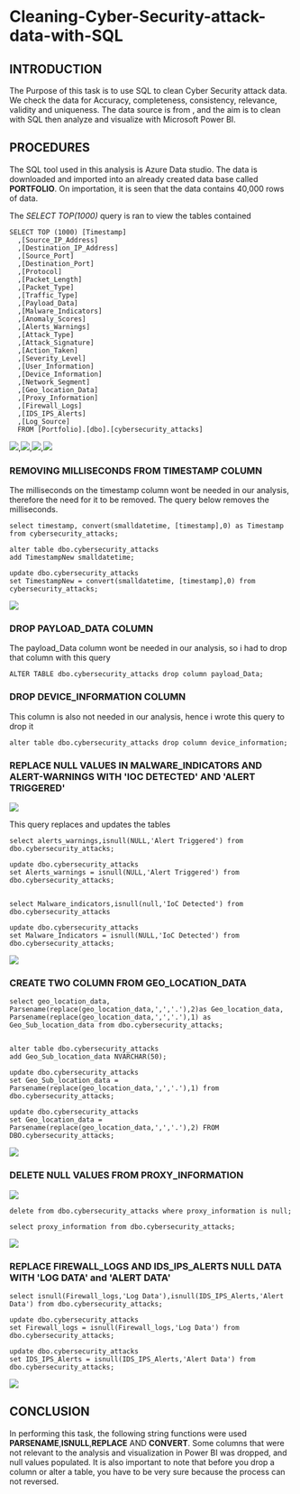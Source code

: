 # Cleaning-Cyber-Security-attack-data-with-SQL

## INTRODUCTION

The Purpose of this task is to use SQL to clean Cyber Security attack data. We check the data for Accuracy, completeness, consistency, relevance, validity and uniqueness.
The data source is from [](https://www.kaggle.com/), and the aim is to clean with SQL then analyze and visualize with Microsoft Power BI.

## PROCEDURES

The SQL tool used in this analysis is Azure Data studio. The data is downloaded and imported into an already created data base called **PORTFOLIO**. On importation, it is seen that the data contains 40,000 rows of data.

The *SELECT TOP(1000)* query is ran to view the tables contained

    SELECT TOP (1000) [Timestamp]
      ,[Source_IP_Address]
      ,[Destination_IP_Address]
      ,[Source_Port]
      ,[Destination_Port]
      ,[Protocol]
      ,[Packet_Length]
      ,[Packet_Type]
      ,[Traffic_Type]
      ,[Payload_Data]
      ,[Malware_Indicators]
      ,[Anomaly_Scores]
      ,[Alerts_Warnings]
      ,[Attack_Type]
      ,[Attack_Signature]
      ,[Action_Taken]
      ,[Severity_Level]
      ,[User_Information]
      ,[Device_Information]
      ,[Network_Segment]
      ,[Geo_location_Data]
      ,[Proxy_Information]
      ,[Firewall_Logs]
      ,[IDS_IPS_Alerts]
      ,[Log_Source]
      FROM [Portfolio].[dbo].[cybersecurity_attacks]

![](1.0.png),![](1.1.png),![](1.2.png),![](1.3.png)

### REMOVING MILLISECONDS FROM TIMESTAMP COLUMN

The milliseconds on the timestamp column wont be needed in our analysis, therefore the need for it to be removed. The query below removes the milliseconds.

    select timestamp, convert(smalldatetime, [timestamp],0) as Timestamp from cybersecurity_attacks;

    alter table dbo.cybersecurity_attacks
    add TimestampNew smalldatetime;

    update dbo.cybersecurity_attacks 
    set TimestampNew = convert(smalldatetime, [timestamp],0) from cybersecurity_attacks;

![](2.0.png)

### DROP PAYLOAD_DATA COLUMN

The payload_Data column wont be needed in our analysis, so i had to drop that column with this query

    ALTER TABLE dbo.cybersecurity_attacks drop column payload_Data;

### DROP DEVICE_INFORMATION COLUMN

This column is also not needed in our analysis, hence i wrote this query to drop it

    alter table dbo.cybersecurity_attacks drop column device_information;

### REPLACE NULL VALUES IN MALWARE_INDICATORS AND ALERT-WARNINGS WITH 'IOC DETECTED' AND 'ALERT TRIGGERED'

![](3.0.png)

This query replaces and updates the tables

    select alerts_warnings,isnull(NULL,'Alert Triggered') from dbo.cybersecurity_attacks;

    update dbo.cybersecurity_attacks
    set Alerts_warnings = isnull(NULL,'Alert Triggered') from dbo.cybersecurity_attacks;


    select Malware_indicators,isnull(null,'IoC Detected') from dbo.cybersecurity_attacks

    update dbo.cybersecurity_attacks
    set Malware_Indicators = isnull(NULL,'IoC Detected') from dbo.cybersecurity_attacks;

![](3.1.png)

### CREATE TWO COLUMN FROM GEO_LOCATION_DATA

    select geo_location_data, Parsename(replace(geo_location_data,',','.'),2)as Geo_location_data,
    Parsename(replace(geo_location_data,',','.'),1) as Geo_Sub_location_data from dbo.cybersecurity_attacks;


    alter table dbo.cybersecurity_attacks
    add Geo_Sub_location_data NVARCHAR(50);

    update dbo.cybersecurity_attacks
    set Geo_Sub_location_data = Parsename(replace(geo_location_data,',','.'),1) from dbo.cybersecurity_attacks;

    update dbo.cybersecurity_attacks
    set Geo_location_data = Parsename(replace(geo_location_data,',','.'),2) FROM DBO.cybersecurity_attacks;

![](4.0.png)


### DELETE NULL VALUES FROM PROXY_INFORMATION

![](5.0.png)

    delete from dbo.cybersecurity_attacks where proxy_information is null;

    select proxy_information from dbo.cybersecurity_attacks;

![](5.1.png)

### REPLACE FIREWALL_LOGS AND IDS_IPS_ALERTS NULL DATA WITH 'LOG DATA' and 'ALERT DATA'

    select isnull(Firewall_logs,'Log Data'),isnull(IDS_IPS_Alerts,'Alert Data') from dbo.cybersecurity_attacks;

    update dbo.cybersecurity_attacks
    set Firewall_logs = isnull(Firewall_logs,'Log Data') from dbo.cybersecurity_attacks;

    update dbo.cybersecurity_attacks
    set IDS_IPS_Alerts = isnull(IDS_IPS_Alerts,'Alert Data') from dbo.cybersecurity_attacks;

![](6.0.png)

## CONCLUSION

In performing this task, the following string functions were used **PARSENAME**,**ISNULL**,**REPLACE** AND **CONVERT**. Some columns that were not relevant to the analysis and visualization in Power BI was dropped, and null values populated. It is also important to note that before you drop a column or alter a table, you have to be very sure because the process can not reversed.







